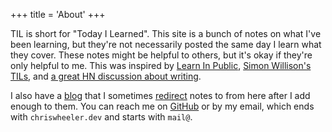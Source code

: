 +++
title = 'About'
+++

TIL is short for "Today I Learned". This site is a bunch of notes on what I've been learning, but they're not necessarily posted the same day I learn what they cover. These notes might be helpful to others, but it's okay if they're only helpful to me. This was inspired by [Learn In Public](https://www.swyx.io/learn-in-public), [Simon Willison's TILs](https://simonwillison.net/2022/Nov/6/what-to-blog-about/), and [a great HN discussion about writing](https://news.ycombinator.com/item?id=37118883).

I also have a [blog](https://chriswheeler.dev/) that I sometimes [redirect](https://til.chriswheeler.dev/customizing-a-hugo-theme/#redirecting) notes to from here after I add enough to them. You can reach me on [GitHub](https://github.com/wheelercj) or by my email, which ends with `chriswheeler.dev` and starts with `mail@`.
